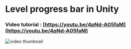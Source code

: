 # Level progress bar in Unity
### Video tutorial : [https://youtu.be/4pNd-A05faM](https://youtu.be/4pNd-A05faM)
![video thumbnail](https://img.youtube.com/vi/4pNd-A05faM/0.jpg)
